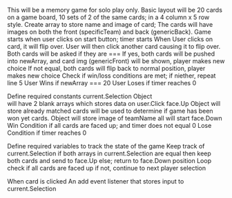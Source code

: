 This will be a memory game for solo play only. 
Basic layout will be 20 cards on a game board, 10 sets of 2 of the same cards; in a 4 column x 5 row style.
Create array to store name and image of card; 
The cards will have images on both the front (specificTeam) and back (genericBack).
Game starts when user clicks on start button; timer starts
When User clicks on card, it will flip over. User will then click another card causing it to flip over.
Both cards will be asked if they are === 
If yes, both cards will be pushed into newArray, and card img (genericFront) will be shown, player makes new choice
If not equal, both cards will flip back to normal position, player makes new choice
Check if win/loss conditions are met; if niether, repeat line 5
User Wins if newArray === 20
User Loses if timer reaches 0




Define required constants
    current.Selection Object  
        will have 2 blank arrays
        which stores data on user.Click 
    face.Up Object
        will store already matched cards
        will be used to determine if game has been won yet
    cards. Object
        will store image of teamName
        all will start face.Down
    Win Condition
        if all cards are faced up; and timer does not equal 0
    Lose Condition
        if timer reaches 0

Define required variables to track the state of the game
    Keep track of current.Selection
        if both arrays in current.Selection are equal
            then keep both cards and send to face.Up
            else; return to face.Down position
    Loop
        check if all cards are faced up
        if not, continue to next player selection

When card is clicked
    An add event listener that stores input to current.Selection
       
        



